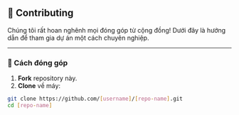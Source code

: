 ## 🤝 Contributing

Chúng tôi rất hoan nghênh mọi đóng góp từ cộng đồng! Dưới đây là hướng dẫn để tham gia dự án một cách chuyên nghiệp.

---

### 🔹 Cách đóng góp

1. **Fork** repository này.
2. **Clone** về máy:
```bash
git clone https://github.com/[username]/[repo-name].git
cd [repo-name]
